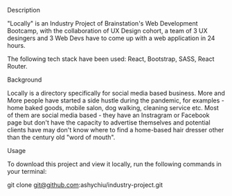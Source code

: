 
Description

"Locally" is an Industry Project of Brainstation's Web Development Bootcamp, with the collaboration of UX Design cohort, a team of 3 UX desingers and 3 Web Devs have to come up with a web application in 24 hours. 

The following tech stack have been used: React, Bootstrap, SASS, React Router. 

Background

Locally is a directory specifically for social media based business. More and More people have started a side hustle during the pandemic, for examples - home baked goods, mobile salon, dog walking, cleaning service etc. Most of them are social media based - they have an Instragram or Facebook page but don't have the capacity to advertise themselves and potential clients have may don't know where to find a home-based hair dresser other than the century old "word of mouth". 

Usage

To download this project and view it locally, run the following commands in your terminal:

git clone git@github.com:ashychiu/industry-project.git
